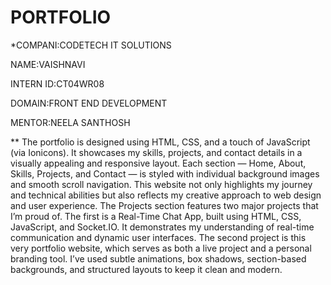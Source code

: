 # PORTFOLIO



*COMPANI:CODETECH IT SOLUTIONS

NAME:VAISHNAVI

INTERN ID:CT04WR08

DOMAIN:FRONT END DEVELOPMENT


MENTOR:NEELA SANTHOSH



** The portfolio is designed using HTML, CSS, and a touch of JavaScript (via Ionicons). It showcases my skills, projects, and contact details in a visually appealing and responsive layout. Each section — Home, About, Skills, Projects, and Contact — is styled with individual background images and smooth scroll navigation. This website not only highlights my journey and technical abilities but also reflects my creative approach to web design and user experience.
The Projects section features two major projects that I’m proud of. The first is a Real-Time Chat App, built using HTML, CSS, JavaScript, and Socket.IO. It demonstrates my understanding of real-time communication and dynamic user interfaces. The second project is this very portfolio website, which serves as both a live project and a personal branding tool. I’ve used subtle animations, box shadows, section-based backgrounds, and structured layouts to keep it clean and modern.
